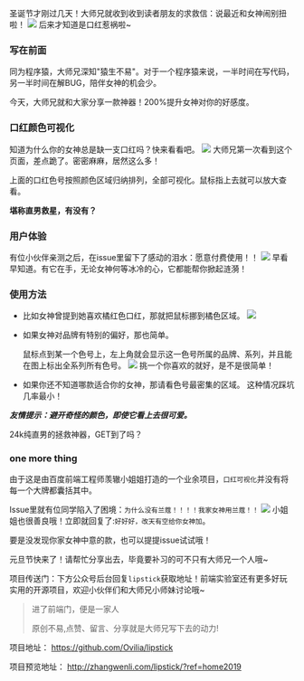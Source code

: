 圣诞节才刚过几天！大师兄就收到收到读者朋友的求救信：说最近和女神闹别扭啦！
![](https://files.mdnice.com/user/20968/17e9bcc2-745b-45b5-85b7-ec581eb16f1e.jpg)
后来才知道是口红惹祸啦~
### 写在前面
同为程序猿，大师兄深知"猿生不易"。对于一个程序猿来说，一半时间在写代码，另一半时间在解BUG，陪伴女神的机会少。

今天，大师兄就和大家分享一款神器！200%提升女神对你的好感度。

### 口红颜色可视化

知道为什么你的女神总是缺一支口红吗？快来看看吧。
![](https://files.mdnice.com/user/20968/4de998e6-08fd-4c64-a0fa-42f95247289f.png)
大师兄第一次看到这个页面，差点跪了。密密麻麻，居然这么多！

上面的口红色号按照颜色区域归纳排列，全部可视化。鼠标指上去就可以放大查看。

**堪称直男救星，有没有？**

### 用户体验
有位小伙伴亲测之后，在issue里留下了感动的泪水：愿意付费使用！！
![](https://files.mdnice.com/user/20968/077f2dc9-b42f-4a70-8632-a88a6cb0bcc2.png)
早看早知道。有它在手，无论女神何等冰冷的心，它都能帮你掀起涟漪！

### 使用方法

- 比如女神曾提到她喜欢橘红色口红，那就把鼠标挪到橘色区域。
![](https://files.mdnice.com/user/20968/9c10c7ac-2fdc-4bdb-8617-8f38f388918a.jpg)

- 如果女神对品牌有特别的偏好，那也简单。

  鼠标点到某一个色号上，左上角就会显示这一色号所属的品牌、系列，并且能在图上标出全系列所有色号。
![](https://files.mdnice.com/user/20968/e4d63927-0218-40da-8901-dc5911ae6669.png)
挑一个你喜欢的就好，是不是很简单！

- 如果你还不知道哪款适合你的女神，那请看色号最密集的区域。
  这种情况踩坑几率最小！

**_友情提示：避开奇怪的颜色，即使它看上去很可爱。_**

24k纯直男的拯救神器，GET到了吗？

### one more thing
由于这是由百度前端工程师羡辙小姐姐打造的一个业余项目，`口红可视化`并没有将每一个大牌都囊括其中。

Issue里就有位同学陷入了困境：`为什么没有兰蔻！！！！我家女神用兰蔻！！`
![](https://files.mdnice.com/user/20968/c5592646-a228-4fdb-bf41-5e34a76c5061.png)
小姐姐也很善良哦！立即就回复了:`好好好，改天有空给你女神加`。

要是没发现你家女神中意的款，也可以提提issue试试哦！

元旦节快来了！请帮忙分享出去，毕竟要补习的可不只有大师兄一个人哦~

项目传送门：下方公众号后台回复`lipstick`获取地址！前端实验室还有更多好玩实用的开源项目，欢迎小伙伴们和大师兄小师妹讨论哦~

>进了前端门，便是一家人
>
>原创不易,点赞、留言、分享就是大师兄写下去的动力!

项目地址：
https://github.com/Ovilia/lipstick

项目预览地址：
http://zhangwenli.com/lipstick/?ref=home2019




